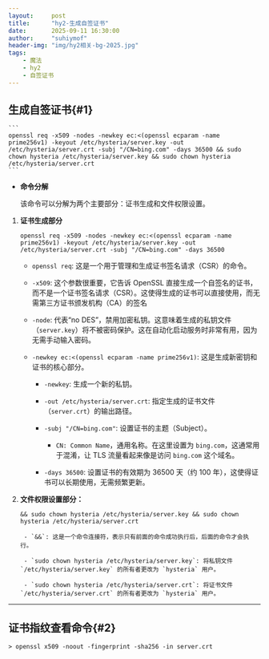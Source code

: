 ```yaml
---
layout:     post
title:      "hy2-生成自签证书"
date:       2025-09-11 16:30:00
author:     "suhiymof"
header-img: "img/hy2相关-bg-2025.jpg"
tags:
    - 魔法
    - hy2
    - 自签证书
---
```


## 生成自签证书{#1}

    ```
    openssl req -x509 -nodes -newkey ec:<(openssl ecparam -name prime256v1) -keyout /etc/hysteria/server.key -out /etc/hysteria/server.crt -subj "/CN=bing.com" -days 36500 && sudo chown hysteria /etc/hysteria/server.key && sudo chown hysteria /etc/hysteria/server.crt
    ```

- **命令分解**

    该命令可以分解为两个主要部分：证书生成和文件权限设置。

1. **证书生成部分**

    `openssl req -x509 -nodes -newkey ec:<(openssl ecparam -name prime256v1) -keyout /etc/hysteria/server.key -out /etc/hysteria/server.crt -subj "/CN=bing.com" -days 36500`

    - `openssl req`: 这是一个用于管理和生成证书签名请求（CSR）的命令。

    - `-x509`: 这个参数很重要，它告诉 OpenSSL 直接生成一个自签名的证书，而不是一个证书签名请求（CSR）。这使得生成的证书可以直接使用，而无需第三方证书颁发机构（CA）的签名

    - `-node`: 代表“no DES”，禁用加密私钥。这意味着生成的私钥文件（`server.key`）将不被密码保护。这在自动化启动服务时非常有用，因为无需手动输入密码。

    - `-newkey ec:<(openssl ecparam -name prime256v1)`: 这是生成新密钥和证书的核心部分。

        - `-newkey`: 生成一个新的私钥。

        - `-out /etc/hysteria/server.crt`: 指定生成的证书文件（`server.crt`）的输出路径。

        - `-subj "/CN=bing.com"`: 设置证书的主题（Subject）。

            - `CN: Common Name`，通用名称。在这里设置为 `bing.com`，这通常用于混淆，让 TLS 流量看起来像是访问 `bing.com` 这个域名。

        - `-days 36500`: 设置证书的有效期为 36500 天（约 100 年），这使得证书可以长期使用，无需频繁更新。

2. **文件权限设置部分：**

    `&& sudo chown hysteria /etc/hysteria/server.key && sudo chown hysteria /etc/hysteria/server.crt`

        - `&&`: 这是一个命令连接符，表示只有前面的命令成功执行后，后面的命令才会执行。

        - `sudo chown hysteria /etc/hysteria/server.key`: 将私钥文件 `/etc/hysteria/server.key` 的所有者更改为 `hysteria` 用户。

        - `sudo chown hysteria /etc/hysteria/server.crt`: 将证书文件 `/etc/hysteria/server.crt` 的所有者更改为 `hysteria` 用户。


---

## 证书指纹查看命令{#2}
    > openssl x509 -noout -fingerprint -sha256 -in server.crt
